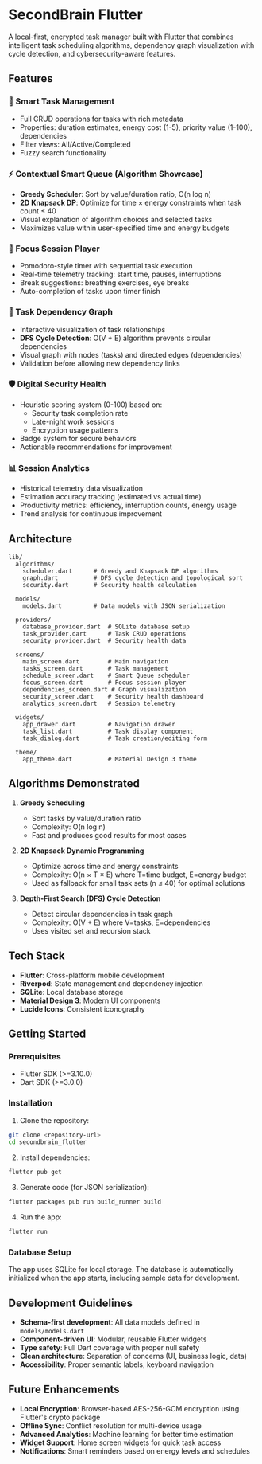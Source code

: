 # SecondBrain Flutter

A local-first, encrypted task manager built with Flutter that combines intelligent task scheduling algorithms, dependency graph visualization with cycle detection, and cybersecurity-aware features.

## Features

### 🧠 Smart Task Management
- Full CRUD operations for tasks with rich metadata
- Properties: duration estimates, energy cost (1-5), priority value (1-100), dependencies
- Filter views: All/Active/Completed
- Fuzzy search functionality

### ⚡ Contextual Smart Queue (Algorithm Showcase)
- **Greedy Scheduler**: Sort by value/duration ratio, O(n log n)
- **2D Knapsack DP**: Optimize for time × energy constraints when task count ≤ 40
- Visual explanation of algorithm choices and selected tasks
- Maximizes value within user-specified time and energy budgets

### 🎯 Focus Session Player
- Pomodoro-style timer with sequential task execution
- Real-time telemetry tracking: start time, pauses, interruptions
- Break suggestions: breathing exercises, eye breaks
- Auto-completion of tasks upon timer finish

### 🔗 Task Dependency Graph
- Interactive visualization of task relationships
- **DFS Cycle Detection**: O(V + E) algorithm prevents circular dependencies
- Visual graph with nodes (tasks) and directed edges (dependencies)
- Validation before allowing new dependency links

### 🛡️ Digital Security Health
- Heuristic scoring system (0-100) based on:
  - Security task completion rate
  - Late-night work sessions
  - Encryption usage patterns
- Badge system for secure behaviors
- Actionable recommendations for improvement

### 📊 Session Analytics
- Historical telemetry data visualization
- Estimation accuracy tracking (estimated vs actual time)
- Productivity metrics: efficiency, interruption counts, energy usage
- Trend analysis for continuous improvement

## Architecture

```
lib/
  algorithms/
    scheduler.dart      # Greedy and Knapsack DP algorithms
    graph.dart          # DFS cycle detection and topological sort
    security.dart       # Security health calculation
  
  models/
    models.dart         # Data models with JSON serialization
  
  providers/
    database_provider.dart  # SQLite database setup
    task_provider.dart      # Task CRUD operations
    security_provider.dart  # Security health data
  
  screens/
    main_screen.dart        # Main navigation
    tasks_screen.dart       # Task management
    schedule_screen.dart    # Smart Queue scheduler
    focus_screen.dart       # Focus session player
    dependencies_screen.dart # Graph visualization
    security_screen.dart    # Security health dashboard
    analytics_screen.dart   # Session telemetry
  
  widgets/
    app_drawer.dart         # Navigation drawer
    task_list.dart          # Task display component
    task_dialog.dart        # Task creation/editing form
  
  theme/
    app_theme.dart          # Material Design 3 theme
```

## Algorithms Demonstrated

1. **Greedy Scheduling**
   - Sort tasks by value/duration ratio
   - Complexity: O(n log n)
   - Fast and produces good results for most cases

2. **2D Knapsack Dynamic Programming**
   - Optimize across time and energy constraints
   - Complexity: O(n × T × E) where T=time budget, E=energy budget
   - Used as fallback for small task sets (n ≤ 40) for optimal solutions

3. **Depth-First Search (DFS) Cycle Detection**
   - Detect circular dependencies in task graph
   - Complexity: O(V + E) where V=tasks, E=dependencies
   - Uses visited set and recursion stack

## Tech Stack

- **Flutter**: Cross-platform mobile development
- **Riverpod**: State management and dependency injection
- **SQLite**: Local database storage
- **Material Design 3**: Modern UI components
- **Lucide Icons**: Consistent iconography

## Getting Started

### Prerequisites
- Flutter SDK (>=3.10.0)
- Dart SDK (>=3.0.0)

### Installation

1. Clone the repository:
```bash
git clone <repository-url>
cd secondbrain_flutter
```

2. Install dependencies:
```bash
flutter pub get
```

3. Generate code (for JSON serialization):
```bash
flutter packages pub run build_runner build
```

4. Run the app:
```bash
flutter run
```

### Database Setup

The app uses SQLite for local storage. The database is automatically initialized when the app starts, including sample data for development.

## Development Guidelines

- **Schema-first development**: All data models defined in `models/models.dart`
- **Component-driven UI**: Modular, reusable Flutter widgets
- **Type safety**: Full Dart coverage with proper null safety
- **Clean architecture**: Separation of concerns (UI, business logic, data)
- **Accessibility**: Proper semantic labels, keyboard navigation


## Future Enhancements

- **Local Encryption**: Browser-based AES-256-GCM encryption using Flutter's crypto package
- **Offline Sync**: Conflict resolution for multi-device usage
- **Advanced Analytics**: Machine learning for better time estimation
- **Widget Support**: Home screen widgets for quick task access
- **Notifications**: Smart reminders based on energy levels and schedules
